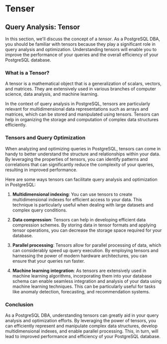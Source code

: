 # Tenser

## Query Analysis: Tensor

In this section, we'll discuss the concept of a _tensor_. As a PostgreSQL DBA, you should be familiar with tensors because they play a significant role in query analysis and optimization. Understanding tensors will enable you to improve the performance of your queries and the overall efficiency of your PostgreSQL database.

### What is a Tensor?

A tensor is a mathematical object that is a generalization of scalars, vectors, and matrices. They are extensively used in various branches of computer science, data analysis, and machine learning.

In the context of query analysis in PostgreSQL, tensors are particularly relevant for multidimensional data representations such as arrays and matrices, which can be stored and manipulated using tensors. Tensors can help in organizing the storage and computation of complex data structures efficiently.

### Tensors and Query Optimization

When analyzing and optimizing queries in PostgreSQL, tensors can come in handy to better understand the structure and relationships within your data. By leveraging the properties of tensors, you can identify patterns and correlations that can significantly reduce the complexity of your queries, resulting in improved performance.

Here are some ways tensors can facilitate query analysis and optimization in PostgreSQL:

1. **Multidimensional indexing**: You can use tensors to create multidimensional indexes for efficient access to your data. This technique is particularly useful when dealing with large datasets and complex query conditions.

2. **Data compression**: Tensors can help in developing efficient data compression schemes. By storing data in tensor formats and applying tensor operations, you can decrease the storage space required for your database.

3. **Parallel processing**: Tensors allow for parallel processing of data, which can considerably speed up query execution. By employing tensors and harnessing the power of modern hardware architectures, you can ensure that your queries run faster.

4. **Machine learning integration**: As tensors are extensively used in machine learning algorithms, incorporating them into your database schema can enable seamless integration and analysis of your data using machine learning techniques. This can be particularly useful for tasks like anomaly detection, forecasting, and recommendation systems.

### Conclusion

As a PostgreSQL DBA, understanding tensors can greatly aid in your query analysis and optimization efforts. By leveraging the power of tensors, you can efficiently represent and manipulate complex data structures, develop multidimensional indexes, and enable parallel processing. This, in turn, will lead to improved performance and efficiency of your PostgreSQL database.